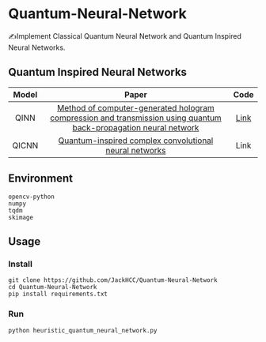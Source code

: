 # Quantum-Neural-Network
✍Implement Classical Quantum Neural Network and Quantum Inspired Neural Networks.



## Quantum Inspired Neural Networks

| Model |                            Paper                             | Code |
| :---: | :----------------------------------------------------------: | :--: |
| QINN  | [Method of computer-generated hologram compression and transmission using quantum back-propagation neural network](http://opticalengineering.spiedigitallibrary.org/article.aspx?doi=10.1117/1.OE.56.2.023104) | [Link](heuristic_quantum_neural_network.py) |
| QICNN | [Quantum-inspired complex convolutional neural networks](https://link.springer.com/content/pdf/10.1007/s10489-022-03525-0.pdf) | Link |



## Environment

```
opencv-python
numpy
tqdm
skimage
```



## Usage

### Install

```
git clone https://github.com/JackHCC/Quantum-Neural-Network
cd Quantum-Neural-Network
pip install requirements.txt
```

### Run

```
python heuristic_quantum_neural_network.py
```

